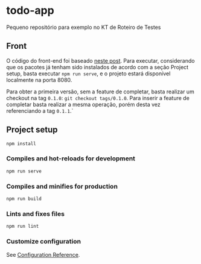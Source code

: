 # todo-app

Pequeno repositório para exemplo no KT de Roteiro de Testes

## Front

O código do front-end foi baseado [neste post](https://medium.com/@hugo.bjarred/learn-vuejs-by-building-a-simple-todo-app-44e2e7dfccae). Para executar, considerando que os pacotes já tenham sido instalados de acordo com a seção Project setup, basta executar `npm run serve`, e o projeto estará disponível localmente na porta 8080.

Para obter a primeira versão, sem a feature de completar, basta realizar um checkout na tag `0.1.0`: `git checkout tags/0.1.0`. Para inserir a feature de completar basta realizar a mesma operação, porém desta vez referenciando a tag `0.1.1`.`

## Project setup
```
npm install
```

### Compiles and hot-reloads for development
```
npm run serve
```

### Compiles and minifies for production
```
npm run build
```

### Lints and fixes files
```
npm run lint
```

### Customize configuration
See [Configuration Reference](https://cli.vuejs.org/config/).
